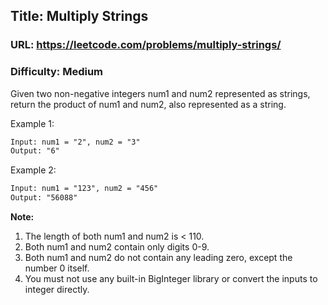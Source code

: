 ## Title: Multiply Strings

### URL: https://leetcode.com/problems/multiply-strings/

### Difficulty: Medium

Given two non-negative integers num1 and num2 represented as strings, return the product of num1 and num2, also represented as a string.

Example 1:

```txt
Input: num1 = "2", num2 = "3"
Output: "6"
```

Example 2:

```txt
Input: num1 = "123", num2 = "456"
Output: "56088"
```

**Note:**

1. The length of both num1 and num2 is < 110.
2. Both num1 and num2 contain only digits 0-9.
3. Both num1 and num2 do not contain any leading zero, except the number 0 itself.
4. You must not use any built-in BigInteger library or convert the inputs to integer directly.